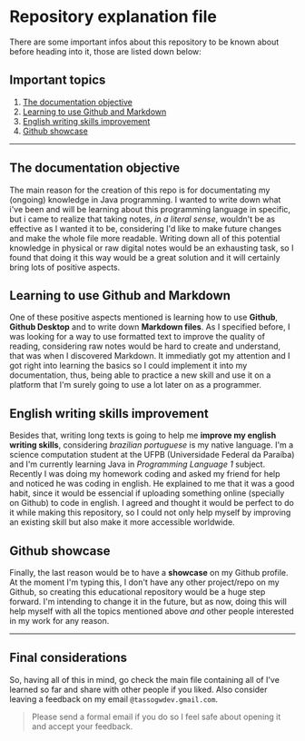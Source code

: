 # Repository explanation file

There are some important infos about this repository to be known about before heading into it, those are listed down below:  

## Important topics
1. [The documentation objective](#the-documentation-objective)
1. [Learning to use Github and Markdown](#learning-to-use-github-and-markdown)
1. [English writing skills improvement](#english-writing-skills-improvement)
1. [Github showcase](#github-showcase)

---

## The documentation objective
The main reason for the creation of this repo is for documentating my (ongoing) knowledge in Java programming. I wanted to write down what i've been and will be learning about this programming language in specific, but i came to realize that taking notes, _in a literal sense_, wouldn't be as effective as I wanted it to be, considering I'd like to make future changes and make the whole file more readable. Writing down all of this potential knowledge in physical or raw digital notes would be an exhausting task, so I found that doing it this way would be a great solution and it will certainly bring lots of positive aspects.

## Learning to use Github and Markdown
One of these positive aspects mentioned is learning how to use **Github**, **Github Desktop** and to write down **Markdown files**. As I specified before, I was looking for a way to use formatted text to improve the quality of reading, considering raw notes would be hard to create and understand, that was when I discovered Markdown. It immediatly got my attention and I got right into learning the basics so I could implement it into my documentation, thus, being able to practice a new skill and use it on a platform that I'm surely going to use a lot later on as a programmer.

## English writing skills improvement
Besides that, writing long texts is going to help me **improve my english writing skills**, considering _brazilian portuguese_ is my native language. I'm a science computation student at the UFPB (Universidade Federal da Paraíba) and I'm currently learning Java in _Programming Language 1_ subject. Recently I was doing my homework coding and asked my friend for help and noticed he was coding in english. He explained to me that it was a good habit, since it would be essencial if uploading something online (specially on Github) to code in english. I agreed and thought it would be perfect to do it while making this repository, so I could not only help myself by improving an existing skill but also make it more accessible worldwide. 

## Github showcase
Finally, the last reason would be to have a **showcase** on my Github profile. At the moment I'm typing this, I don't have any other project/repo on my Github, so creating this educational repository would be a huge step forward. I'm intending to change it in the future, but as now, doing this will help myself with all the topics mentioned above _and_ other people interested in my work for any reason.  

---

## Final considerations
So, having all of this in mind, go check the main file containing all of I've learned so far and share with other people if you liked. Also consider leaving a feedback on my email `@tassogwdev.gmail.com`.  

> Please send a formal email if you do so I feel safe about opening it and accept your feedback.
